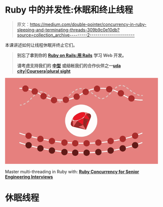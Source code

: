 # Ruby 中的并发性:休眠和终止线程

> 原文：<https://medium.com/double-pointer/concurrency-in-ruby-sleeping-and-terminating-threads-309b9c0e10db?source=collection_archive---------2----------------------->

本课讲述如何让线程休眠并终止它们。

> **别忘了拿到你的** [**Ruby on Rails:用 Rails**](https://amzn.to/3HX0Zfl) **学习 Web 开发。**
> 
> **请考虑支持我们的** [**中型**](https://bit.ly/3OvimpR) **或结帐我们的合作伙伴之一**[**uda city**](https://bit.ly/3JIpvl4)**|**[**Coursera**](https://imp.i384100.net/zaYBB0)**|**[**plural sight**](https://pluralsight.pxf.io/Ao7GGK)

[![](img/5ab1de5b8118ce1de82a6dfb65cab063.png)](https://bit.ly/3bex1kP)

Master multi-threading in Ruby with: [**Ruby Concurrency for Senior Engineering Interviews**](https://bit.ly/3bex1kP)

# 休眠线程